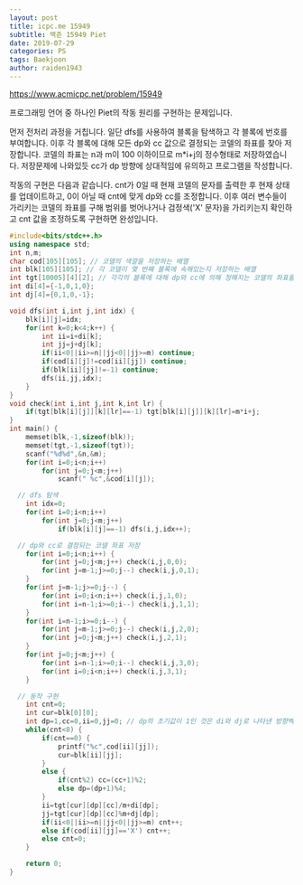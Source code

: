 ```yaml
---
layout: post
title: icpc.me 15949
subtitle: 백준 15949 Piet
date: 2019-07-29
categories: PS
tags: Baekjoon
author: raiden1943
---
```


<https://www.acmicpc.net/problem/15949>

프로그래밍 언어 중 하나인 Piet의 작동 원리를 구현하는 문제입니다.

먼저 전처리 과정을 거칩니다. 일단 dfs를 사용하여 블록을 탐색하고 각 블록에 번호를 부여합니다. 이후 각 블록에 대해 모든 dp와 cc 값으로 결정되는 코델의 좌표를 찾아 저장합니다. 코델의 좌표는 n과 m이 100 이하이므로 m*i+j의 정수형태로 저장하였습니다. 저장문제에 나와있듯 cc가 dp 방향에 상대적임에 유의하고 프로그램을 작성합니다.

작동의 구현은 다음과 같습니다. cnt가 0일 때 현재 코델의 문자를 출력한 후 현재 상태를 업데이트하고, 0이 아닐 때 cnt에 맞게 dp와 cc를 조정합니다. 이후 여러 변수들이 가리키는 코델의 좌표를 구해 범위를 벗어나거나 검정색('X' 문자)을 가리키는지 확인하고 cnt 값을 조정하도록 구현하면 완성입니다.


```cpp
#include<bits/stdc++.h>
using namespace std;
int n,m;
char cod[105][105]; // 코델의 색깔을 저장하는 배열
int blk[105][105]; // 각 코델이 몇 번째 블록에 속해있는지 저장하는 배열
int tgt[10005][4][2]; // 각각의 블록에 대해 dp와 cc에 의해 정해지는 코델의 좌표를 저장하는 배열
int di[4]={-1,0,1,0};
int dj[4]={0,1,0,-1};

void dfs(int i,int j,int idx) {
	blk[i][j]=idx;
	for(int k=0;k<4;k++) {
		int ii=i+di[k];
		int jj=j+dj[k];
		if(ii<0||ii>=n||jj<0||jj>=m) continue;
		if(cod[i][j]!=cod[ii][jj]) continue;
		if(blk[ii][jj]!=-1) continue;
		dfs(ii,jj,idx);
	}
}
void check(int i,int j,int k,int lr) {
	if(tgt[blk[i][j]][k][lr]==-1) tgt[blk[i][j]][k][lr]=m*i+j;
}
int main() {
	memset(blk,-1,sizeof(blk));
	memset(tgt,-1,sizeof(tgt));
	scanf("%d%d",&n,&m);
	for(int i=0;i<n;i++)
		for(int j=0;j<m;j++)
			scanf(" %c",&cod[i][j]);

  // dfs 탐색
	int idx=0;
	for(int i=0;i<n;i++)
		for(int j=0;j<m;j++)
			if(blk[i][j]==-1) dfs(i,j,idx++);

  // dp와 cc로 결정되는 코델 좌표 저장
	for(int i=0;i<n;i++) {
		for(int j=0;j<m;j++) check(i,j,0,0);
		for(int j=m-1;j>=0;j--) check(i,j,0,1);
	}
	for(int j=m-1;j>=0;j--) {
		for(int i=0;i<n;i++) check(i,j,1,0);
		for(int i=n-1;i>=0;i--) check(i,j,1,1);
	}
	for(int i=n-1;i>=0;i--) {
		for(int j=m-1;j>=0;j--) check(i,j,2,0);
		for(int j=0;j<m;j++) check(i,j,2,1);
	}
	for(int j=0;j<m;j++) {
		for(int i=n-1;i>=0;i--) check(i,j,3,0);
		for(int i=0;i<n;i++) check(i,j,3,1);
	}

  // 동작 구현
	int cnt=0;
	int cur=blk[0][0];
	int dp=1,cc=0,ii=0,jj=0; // dp의 초기값이 1인 것은 di와 dj로 나타낸 방향벡터 중 두 번째가 오른쪽을 나타내기 때문이다.
	while(cnt<8) {
		if(cnt==0) {
			printf("%c",cod[ii][jj]);
			cur=blk[ii][jj];
		}
		else {
			if(cnt%2) cc=(cc+1)%2;
			else dp=(dp+1)%4;
		}
		ii=tgt[cur][dp][cc]/m+di[dp];
		jj=tgt[cur][dp][cc]%m+dj[dp];
		if(ii<0||ii>=n||jj<0||jj>=m) cnt++;
		else if(cod[ii][jj]=='X') cnt++;
		else cnt=0;
	}

	return 0;
}
```
